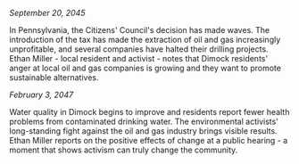 *September 20, 2045*

In Pennsylvania, the Citizens' Council's decision has made waves. The introduction of the tax has made the extraction of oil and gas increasingly unprofitable, and several companies have halted their drilling projects. Ethan Miller - local resident and activist - notes that Dimock residents' anger at local oil and gas companies is growing and they want to promote sustainable alternatives.

*February 3, 2047*

Water quality in Dimock begins to improve and residents report fewer health problems from contaminated drinking water. The environmental activists' long-standing fight against the oil and gas industry brings visible results. Ethan Miller reports on the positive effects of change at a public hearing - a moment that shows activism can truly change the community.
